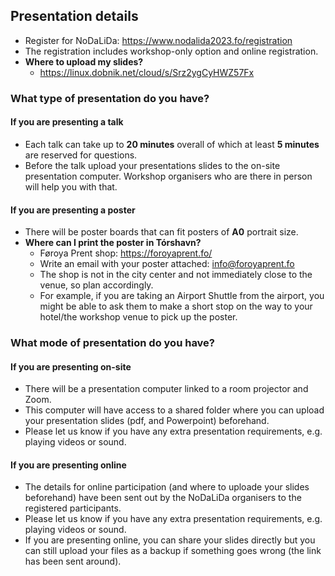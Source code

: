 

## Presentation details

- Register for NoDaLiDa: <https://www.nodalida2023.fo/registration>
- The registration includes workshop-only option and online registration.
- __Where to upload my slides?__
  - <https://linux.dobnik.net/cloud/s/Srz2ygCyHWZ57Fx>


### What type of presentation do you have?

#### If you are presenting a talk

  - Each talk can take up to **20 minutes** overall of which at least **5 minutes** are reserved for questions.
  - Before the talk upload your presentations slides to the on-site presentation computer. Workshop organisers who are there in person will help you with that.
  

#### If you are presenting a poster

  - There will be poster boards that can fit posters of **A0** portrait size.
  - __Where can I print the poster in Tórshavn?__
    - Føroya Prent shop: <https://foroyaprent.fo/> 
    - Write an email with your poster attached: <info@foroyaprent.fo>  
    - The shop is not in the city center and not immediately close to the venue, so plan accordingly.
    - For example, if you are taking an Airport Shuttle from the airport, you might be able to ask them to make a short stop on the way to your hotel/the workshop venue to pick up the poster.


### What mode of presentation do you have?

#### If you are presenting on-site

  - There will be a presentation computer linked to a room projector and Zoom.
  - This computer will have access to a shared folder where you can upload your presentation slides (pdf, and Powerpoint) beforehand.
  - Please let us know if you have any extra presentation requirements, e.g. playing videos or sound. 

#### If you are presenting online

  - The details for online participation (and where to uploade your slides beforehand) have been sent out by the NoDaLiDa organisers to the registered participants.
  - Please let us know if you have any extra presentation requirements, e.g. playing videos or sound. 
  - If you are presenting online, you can share your slides directly but you can still upload your files as a backup if something goes wrong (the link has been sent around).



